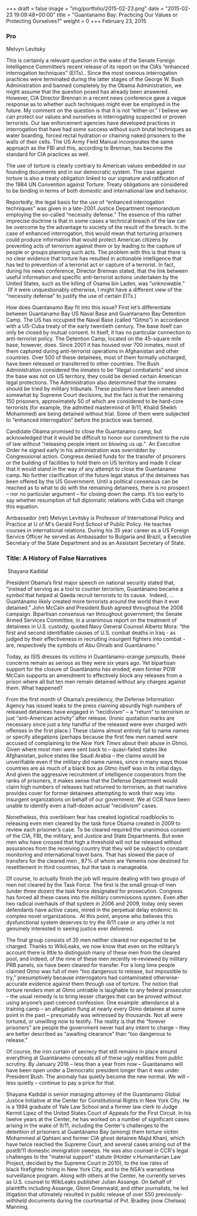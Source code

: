+++
draft = false
image = "img/portfolio/2015-02-23.png"
date = "2015-02-23 19:09:48+00:00"
title = "Guantanamo Bay: Practicing Our Values or Protecting Ourselves?"
weight = 0
+++
February 23, 2015
<!--more-->
### Pro




Melvyn Levitsky


This is certainly a relevant question in the wake of the Senate Foreign Intelligence Committee’s recent release of its report on the CIA’s “enhanced interrogation techniques” (EITs).. Since the most onerous interrogation practices were terminated during the latter stages of the George W. Bush Administration and banned completely by the Obama Administration, we might assume that the question posed has already been answered. However, CIA Director Brennan in a recent news conference gave a vague response as to whether such techniques might ever be employed in the future. My comment on the question is that it is not “either-or.” I believe we can protect our values and ourselves in interrogating suspected or proven terrorists. Our law enforcement agencies have developed practices in interrogation that have had some success without such brutal techniques as water boarding, forced rectal hydration or chaining naked prisoners to the walls of their cells. The US Army Field Manual incorporates the same approach as the FBI and this, according to Brennan, has become the standard for CIA practices as well.

The use of torture is clearly contrary to American values embedded in our founding documents and in our democratic system. The case against torture is also a treaty obligation linked to our signature and ratification of the 1984 UN Convention against Torture. Treaty obligations are considered to be binding in terms of both domestic and international law and behavior.

Reportedly, the legal basis for the use of “enhanced interrogation techniques” was given in a late-2001 Justice Department memorandum employing the so-called “necessity defense.” The essence of this rather imprecise doctrine is that in some cases a technical breach of the law can be overcome by the advantage to society of the result of the breach. In the case of enhanced interrogation, this would mean that torturing prisoners could produce information that would protect American citizens by preventing acts of terrorism against them or by leading to the capture of people or groups planning such acts. The problem with this is that there is no clear evidence that torture has resulted in actionable intelligence that has led to prevention of a terrorist act or capture of a terrorist. In fact, during his news conference, Director Brennan stated, that the link between useful information and specific anti-terrorist actions undertaken by the United States, such as the killing of Osama bin Laden, was “unknowable.”  (If it were unquestionably otherwise, I might have a different view of the “necessity defense” to justify the use of certain EITs.)

How does Guantanamo Bay fit into this issue? First let’s differentiate between Guantanamo Bay US Naval Base and Guantanamo Bay Detention Camp. The US has occupied the Naval Base (called “Gitmo”) in accordance with a US-Cuba treaty of the early twentieth century. The base itself can only be closed by mutual consent. In itself, it has no particular connection to anti-terrorist policy. The Detention Camp, located on the 45-square mile base, however, does. Since 2001 it has housed over 700 inmates, most of them captured during anti-terrorist operations in Afghanistan and other countries. Over 500 of these detainees, most of them formally uncharged, have been released or transferred to other countries. The Bush Administration considered the inmates to be “illegal combatants” and since the base was not on US territory, they could be denied certain American legal protections. The Administration also determined that the inmates should be tried by military tribunals. These positions have been amended somewhat by Supreme Court decisions, but the fact is that the remaining 150 prisoners, approximately 50 of which are considered to be hard-core terrorists (for example, the admitted mastermind of 9/11, Khalid Sheikh Mohammed) are being detained without trial. Some of them were subjected to “enhanced interrogation” before the practice was banned.

Candidate Obama promised to close the Guantanamo camp, but acknowledged that it would be difficult to honor our commitment to the rule of law without “releasing people intent on blowing us up.”  An Executive Order he signed early in his administration was overridden by Congressional action. Congress denied funds for the transfer of prisoners or the building of facilities to hold them on US territory and made it clear that it would stand in the way of any attempt to close the Guantanamo camp. No further clarification of the future legal status of the detainees has been offered by the US Government. Until a political consensus can be reached as to what to do with the remaining detainees, there is no prospect – nor no particular argument – for closing down the camp. It’s too early to say whether resumption of full diplomatic relations with Cuba will change this equation.

Ambassador (ret) Melvyn Levitsky is Professor of International Policy and Practice at U of M's Gerald Ford School of Public Policy. He teaches courses in international relations. During his 35­ year career as a US Foreign Service Officer he served as Ambassador to Bulgaria and Brazil, a Executive Secretary of the State Department and as an Assistant Secretary of State.


### Title: A History of False Narratives




 Shayana Kadidal




President Obama’s first major speech on national security stated that, “instead of serving as a tool to counter terrorism, Guantánamo became a symbol that helped al Qaeda recruit terrorists to its cause.  Indeed, … Guantánamo likely created more terrorists around the world than it ever detained.” John McCain and President Bush agreed throughout the 2008 campaign. Bipartisan consensus ran throughout government; the Senate Armed Services Committee, in a unanimous report on the treatment of detainees in U.S. custody, quoted Navy General Counsel Alberto Mora: “the first and second identifiable causes of U.S. combat deaths in Iraq - as judged by their effectiveness in recruiting insurgent fighters into combat - are, respectively the symbols of Abu Ghraib and Guantánamo.”

Today, as ISIS dresses its victims in Guantánamo-orange jumpsuits, these concerns remain as serious as they were six years ago. Yet bipartisan support for the closure of Guantánamo has eroded; even former POW McCain supports an amendment to effectively block any releases from a prison where all but ten men remain detained without any charges against them. What happened?

From the first month of Obama’s presidency, the Defense Information Agency has issued leaks to the press claiming absurdly high numbers of released detainees have engaged in “recidivism” – a “return” to terrorism or just “anti-American activity” after release. (Ironic quotation marks are necessary since just a tiny handful of the released were ever charged with offenses in the first place.) These claims almost entirely fail to name names or specify allegations (perhaps because the first few men named were accused of complaining to the _New York Times_ about their abuse in Gtmo). Given where most men were sent back to – quasi-failed states like Afghanistan, police states like Saudi Arabia – the claims would be unverifiable even if the military did name names, since in many ways those countries are as much of a black box as Gtmo itself was in its initial days. And given the aggressive recruitment of intelligence cooperators from the ranks of prisoners, it makes sense that the Defense Department would claim high numbers of releases had returned to terrorism, as that narrative provides cover for former detainees attempting to work their way into insurgent organizations on behalf of our government. We at CCR have been unable to identify even a half-dozen actual “recidivism” cases.

Nonetheless, this overblown fear has created logistical roadblocks to releasing even men cleared by the task force Obama created in 2009 to review each prisoner’s case. To be cleared required the unanimous consent of the CIA, FBI, the military, and Justice and State Departments. But even men who have crossed that high a threshold will not be released without assurances from the receiving country that they will be subject to constant monitoring and international travel bans. That has slowed the pace of transfers for the cleared men , 87% of whom are Yemenis now destined for resettlement in third countries, but the task is manageable.

Of course, to actually finish the job will require dealing with two groups of men not cleared by the Task Force. The first is the small group of men (under three dozen) the task force designated for prosecution. Congress has forced all these cases into the military commissions system. Even after two radical overhauls of that system in 2006 and 2009, today only seven defendants have active cases, mired in the perpetual delay endemic to complex novel organizations.  At this point, anyone who believes this dysfunctional system deserves to try the 9/11 case or any other is not genuinely interested in seeing justice ever delivered.

The final group consists of 35 men neither cleared nor expected to be charged. Thanks to WikiLeaks, we now know that even on the military’s account there is little to distinguish many of these men from the cleared pool, and indeed, of the nine of these men recently re-reviewed by military PRB panels, six have been cleared for transfer. For a long time people claimed Gtmo was full of men “too dangerous to release, but impossible to try,” presumptively because interrogators had contaminated otherwise-accurate evidence against them through use of torture. The notion that torture renders men at Gtmo untriable is laughable to any federal prosecutor – the usual remedy is to bring lesser charges that can be proved without using anyone’s past coerced confession. One example: attendance at a training camp – an allegation flung at nearly every Gtmo detainee at some point in the past – presumably was witnessed by thousands. Not all were tortured, or unwilling now to testify. The reality is that the “forever prisoners” are people the government never had any intent to charge – they are better described as “awaiting clearance” than “too dangerous to release.”


Of course, the iron curtain of secrecy that still remains in place around everything at Guantánamo conceals all of these ugly realities from public scrutiny. By January 2016 – less than a year from now – Guantanamo will have been open under a Democratic president longer than it was under President Bush. The anomaly has quietly become the new normal. We will – less quietly – continue to pay a price for that.




Shayana Kadidal is senior managing attorney of the Guantanamo Global Justice Initiative at the Center for Constitutional Rights in New York City. He is a 1994 graduate of Yale Law School and a former law clerk to Judge Kermit Lipez of the United States Court of Appeals for the First Circuit. In his twelve years at the Center, he has worked on a number of significant cases arising in the wake of 9/11, including the Center's challenges to the detention of prisoners at Guantánamo Bay (among) them torture victim Mohammed al Qahtani and former CIA ghost detainee Majid Khan), which have twice reached the Supreme Court, and several cases arising out of the post­9/11 domestic immigration sweeps. He was also counsel in CCR's legal challenges to the "material support" statute (Holder v.Humanitarian Law Project, decided by the Supreme Court in 2010), to the low rates of black firefighter hiring in New York City, and to the NSA's warrantless surveillance program. Along with others at the Center, he currently serves as U.S. counsel to WikiLeaks publisher Julian Assange. On behalf of plaintiffs including Assange, Glenn Greenwald, and other journalists, he led litigation that ultimately resulted in public release of over 550 previously­withheld documents during the court­martial of Pvt. Bradley (now Chelsea) Manning.

